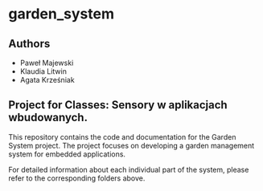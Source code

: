 # garden_system

## Authors
* Paweł Majewski
* Klaudia Litwin
* Agata Krześniak

## Project for Classes: Sensory w aplikacjach wbudowanych.

This repository contains the code and documentation for the Garden System project. The project focuses on developing a garden management system for embedded applications.

For detailed information about each individual part of the system, please refer to the corresponding folders above.
